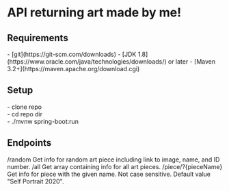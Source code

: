<h1>API returning art made by me!</h1>

<h2>Requirements</h2>
- [git](https://git-scm.com/downloads)
- [JDK 1.8](https://www.oracle.com/java/technologies/downloads/) or later
- [Maven 3.2+](https://maven.apache.org/download.cgi)

<h2>Setup</h2> 
- clone repo </br>
- cd repo dir </br> 
- ./mvnw spring-boot:run </br> 

<h2>Endpoints</h2> 
/random
Get info for random art piece including link to image, name, and ID number.
/all
Get array containing info for all art pieces. 
/piece/?{pieceName}
Get info for piece with the given name. Not case sensitive. Default value "Self Portrait 2020".

